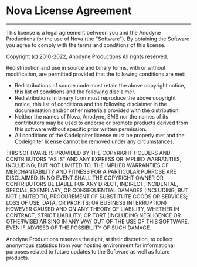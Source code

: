 # Nova License Agreement

---

This license is a legal agreement between you and the Anodyne Productions for the use of Nova (the "Software"). By obtaining the Software you agree to comply with the terms and conditions of this license.

Copyright (c) 2010-2022, Anodyne Productions
All rights reserved.

Redistribution and use in source and binary forms, with or without modification, are permitted provided that the following conditions are met:

- Redistributions of source code must retain the above copyright notice, this list of conditions and the following disclaimer.
- Redistributions in binary form must reproduce the above copyright notice, this list of conditions and the following disclaimer in the documentation and/or other materials provided with the distribution.
- Neither the names of Nova, Anodyne, SMS nor the names of its contributors may be used to endorse or promote products derived from this software without specific prior written permission.
- All conditions of the CodeIgniter license must be properly met and the CodeIgniter license cannot be removed under any circumstances.

THIS SOFTWARE IS PROVIDED BY THE COPYRIGHT HOLDERS AND CONTRIBUTORS "AS IS" AND ANY EXPRESS OR IMPLIED WARRANTIES, INCLUDING, BUT NOT LIMITED TO, THE IMPLIED WARRANTIES OF MERCHANTABILITY AND FITNESS FOR A PARTICULAR PURPOSE ARE DISCLAIMED. IN NO EVENT SHALL THE COPYRIGHT OWNER OR CONTRIBUTORS BE LIABLE FOR ANY DIRECT, INDIRECT, INCIDENTAL, SPECIAL, EXEMPLARY, OR CONSEQUENTIAL DAMAGES (INCLUDING, BUT NOT LIMITED TO, PROCUREMENT OF SUBSTITUTE GOODS OR SERVICES; LOSS OF USE, DATA, OR PROFITS; OR BUSINESS INTERRUPTION) HOWEVER CAUSED AND ON ANY THEORY OF LIABILITY, WHETHER IN CONTRACT, STRICT LIABILITY, OR TORT (INCLUDING NEGLIGENCE OR OTHERWISE) ARISING IN ANY WAY OUT OF THE USE OF THIS SOFTWARE, EVEN IF ADVISED OF THE POSSIBILITY OF SUCH DAMAGE.

Anodyne Productions reserves the right, at their discretion, to collect anonymous statistics from your hosting environment for informational purposes related to future updates to the Software as well as future products.
